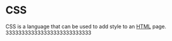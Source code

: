 # CSS

CSS is a language that can be used to add style to an [HTML](/wiki/HTML) page.
333333333333333333333333333